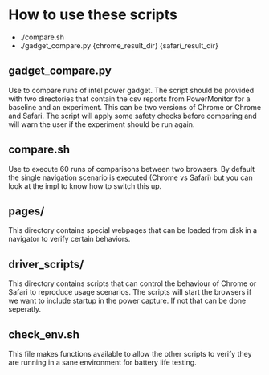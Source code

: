 # How to use these scripts
* ./compare.sh
* ./gadget_compare.py {chrome_result_dir} {safari_result_dir}

## gadget_compare.py
Use to compare runs of intel power gadget. The script should be provided with two directories that contain the csv reports from PowerMonitor for a baseline and an experiment. This can be two versions of Chrome or Chrome and Safari. The script will apply some safety checks before comparing and will warn the user if the experiment should be run again.

## compare.sh
Use to execute 60 runs of comparisons between two browsers. By default the single navigation scenario is executed (Chrome vs Safari) but you can look at the impl to know how to switch this up.

## pages/
This directory contains special webpages that can be loaded from disk in a navigator to verify certain behaviors.

## driver_scripts/
This directory contains scripts that can control the behaviour of Chrome or Safari to reproduce usage scenarios. The scripts will start the browsers if we want to include startup in the power capture. If not that can be done seperatly.

## check_env.sh
This file makes functions available to allow the other scripts to verify they are running in a sane environment for battery life testing.
